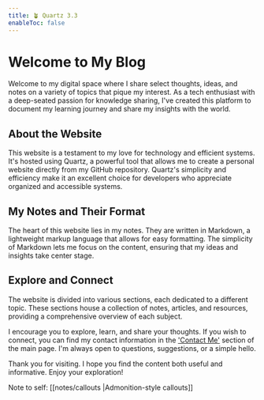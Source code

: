 ```yaml
---
title: 🪴 Quartz 3.3
enableToc: false
---
```


# Welcome to My Blog

Welcome to my digital space where I share select thoughts, ideas, and notes on a variety of topics that pique my interest. As a tech enthusiast with a deep-seated passion for knowledge sharing, I've created this platform to document my learning journey and share my insights with the world.

## About the Website

This website is a testament to my love for technology and efficient systems. It's hosted using Quartz, a powerful tool that allows me to create a personal website directly from my GitHub repository. Quartz's simplicity and efficiency make it an excellent choice for developers who appreciate organized and accessible systems.

## My Notes and Their Format

The heart of this website lies in my notes. They are written in Markdown, a lightweight markup language that allows for easy formatting. The simplicity of Markdown lets me focus on the content, ensuring that my ideas and insights take center stage. 

## Explore and Connect

The website is divided into various sections, each dedicated to a different topic. These sections house a collection of notes, articles, and resources, providing a comprehensive overview of each subject. 

I encourage you to explore, learn, and share your thoughts. If you wish to connect, you can find my contact information in the ['Contact Me'](https://michael.smolkin.org/hire-me.html) section of the main page. I'm always open to questions, suggestions, or a simple hello.

Thank you for visiting. I hope you find the content both useful and informative. Enjoy your exploration!

Note to self: [[notes/callouts |Admonition-style callouts]]